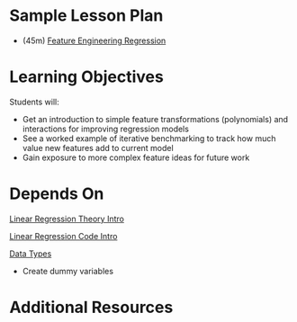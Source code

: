 # Sample Lesson Plan

- (45m) [Feature Engineering Regression](feature_engineering_regression.ipynb)

# Learning Objectives

Students will:

- Get an introduction to simple feature transformations (polynomials) and interactions for improving regression models
- See a worked example of iterative benchmarking to track how much value new features add to current model
- Gain exposure to more complex feature ideas for future work

# Depends On

[Linear Regression Theory Intro](https://github.com/thisismetis/dscurriculum_gamma/tree/master/curriculum/project-02/linear-regression-theory-intro)

[Linear Regression Code Intro](https://github.com/thisismetis/dscurriculum_gamma/tree/master/curriculum/project-02/linear-regression-code-intro)

[Data Types](https://github.com/thisismetis/dscurriculum_gamma/tree/master/curriculum/project-02/data-types)

- Create dummy variables

# Additional Resources